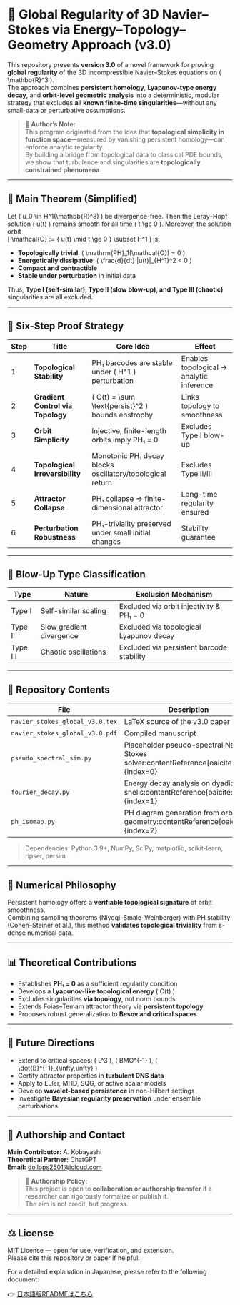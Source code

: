 # 🌊 Global Regularity of 3D Navier–Stokes via Energy–Topology–Geometry Approach (v3.0)

This repository presents **version 3.0** of a novel framework for proving **global regularity** of the 3D incompressible Navier–Stokes equations on \( \mathbb{R}^3 \).  
The approach combines **persistent homology**, **Lyapunov-type energy decay**, and **orbit-level geometric analysis** into a deterministic, modular strategy that excludes **all known finite-time singularities**—without any small-data or perturbative assumptions.

> 🧠 **Author’s Note:**  
> This program originated from the idea that **topological simplicity in function space**—measured by vanishing persistent homology—can enforce analytic regularity.  
> By building a bridge from topological data to classical PDE bounds, we show that turbulence and singularities are **topologically constrained phenomena**.

---

## 🔑 Main Theorem (Simplified)

Let \( u_0 \in H^1(\mathbb{R}^3) \) be divergence-free. Then the Leray–Hopf solution \( u(t) \) remains smooth for all time \( t \ge 0 \). Moreover, the solution orbit  
\[
\mathcal{O} := \{ u(t) \mid t \ge 0 \} \subset H^1
\]
is:

- **Topologically trivial**: \( \mathrm{PH}_1(\mathcal{O}) = 0 \)
- **Energetically dissipative**: \( \frac{d}{dt} \|u(t)\|_{H^1}^2 < 0 \)
- **Compact and contractible**
- **Stable under perturbation** in initial data

Thus, **Type I (self-similar), Type II (slow blow-up), and Type III (chaotic)** singularities are all excluded.

---

## 🧠 Six-Step Proof Strategy

| Step | Title | Core Idea | Effect |
|------|-------|-----------|--------|
| 1 | **Topological Stability** | PH₁ barcodes are stable under \( H^1 \) perturbation | Enables topological → analytic inference |
| 2 | **Gradient Control via Topology** | \( C(t) = \sum \text{persist}^2 \) bounds enstrophy | Links topology to smoothness |
| 3 | **Orbit Simplicity** | Injective, finite-length orbits imply PH₁ = 0 | Excludes Type I blow-up |
| 4 | **Topological Irreversibility** | Monotonic PH₁ decay blocks oscillatory/topological return | Excludes Type II/III |
| 5 | **Attractor Collapse** | PH₁ collapse ⇒ finite-dimensional attractor | Long-time regularity ensured |
| 6 | **Perturbation Robustness** | PH₁-triviality preserved under small initial changes | Stability guarantee |

---

## 🚫 Blow-Up Type Classification

| Type | Nature | Exclusion Mechanism |
|------|--------|----------------------|
| Type I | Self-similar scaling | Excluded via orbit injectivity & PH₁ = 0 |
| Type II | Slow gradient divergence | Excluded via topological Lyapunov decay |
| Type III | Chaotic oscillations | Excluded via persistent barcode stability |

---

## 📁 Repository Contents

| File | Description |
|------|-------------|
| `navier_stokes_global_v3.0.tex`  | LaTeX source of the v3.0 paper |
| `navier_stokes_global_v3.0.pdf`  | Compiled manuscript |
| `pseudo_spectral_sim.py` | Placeholder pseudo-spectral Navier–Stokes solver:contentReference[oaicite:0]{index=0} |
| `fourier_decay.py` | Energy decay analysis on dyadic shells:contentReference[oaicite:1]{index=1} |
| `ph_isomap.py` | PH diagram generation from orbit geometry:contentReference[oaicite:2]{index=2} |

> Dependencies: Python 3.9+, NumPy, SciPy, matplotlib, scikit-learn, ripser, persim

---

## 🔬 Numerical Philosophy

Persistent homology offers a **verifiable topological signature** of orbit smoothness.  
Combining sampling theorems (Niyogi–Smale–Weinberger) with PH stability (Cohen–Steiner et al.), this method **validates topological triviality** from ε-dense numerical data.

---

## 📊 Theoretical Contributions

- Establishes **PH₁ = 0** as a sufficient regularity condition
- Develops a **Lyapunov-like topological energy** \( C(t) \)
- Excludes singularities **via topology**, not norm bounds
- Extends Foias–Temam attractor theory via **persistent topology**
- Proposes robust generalization to **Besov and critical spaces**

---

## 🧩 Future Directions

- Extend to critical spaces: \( L^3 \), \( BMO^{-1} \), \( \dot{B}^{-1}_{\infty,\infty} \)
- Certify attractor properties in **turbulent DNS data**
- Apply to Euler, MHD, SQG, or active scalar models
- Develop **wavelet-based persistence** in non-Hilbert settings
- Investigate **Bayesian regularity preservation** under ensemble perturbations

---

## 👤 Authorship and Contact

**Main Contributor:** A. Kobayashi  
**Theoretical Partner:** ChatGPT  
**Email:** dollops2501@icloud.com

> 🧭 **Authorship Policy:**  
> This project is open to **collaboration or authorship transfer** if a researcher can rigorously formalize or publish it.  
> The aim is not credit, but progress.

---

## ⚖️ License

MIT License — open for use, verification, and extension.  
Please cite this repository or paper if helpful.

For a detailed explanation in Japanese, please refer to the following document:

👉 [日本語版READMEはこちら](README_ja.md)
